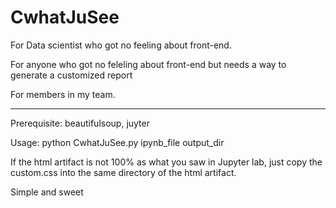 # CwhatJuSee
For Data scientist who got no feeling about front-end.

For anyone who got no feleling about front-end but needs a way to generate a customized report

For members in my team.

----------
Prerequisite: beautifulsoup, juyter 

Usage: python CwhatJuSee.py ipynb_file output_dir 

If the html artifact is not 100% as what you saw in Jupyter lab, 
just copy the custom.css into the same directory of the html artifact.

Simple and sweet


